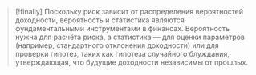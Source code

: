 
> [!finally] 
> Поскольку риск зависит от распределения вероятностей доходности, вероятность и статистика являются фундаментальными инструментами в финансах. Вероятность нужна для расчёта риска, а статистика — для оценки параметров (например, стандартного отклонения доходности) или для проверки гипотез, таких как гипотеза случайного блуждания, утверждающая, что будущие доходности независимы от прошлых.


